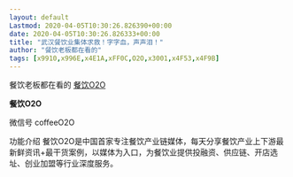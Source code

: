 ```yaml
---
layout: default
Lastmod: 2020-04-05T10:30:26.826390+00:00
date: 2020-04-05T10:30:26.826333+00:00
title: "武汉餐饮业集体求救！字字血，声声泪！"
author: "餐饮老板都在看的"
tags: [x9910,x996E,x4E1A,xFF0C,O2O,x3001,x4F53,x4F9B]
---
```


餐饮老板都在看的 [餐饮O2O](javascript:void(0);)

**餐饮O2O** 

微信号 coffeeO2O

功能介绍 餐饮O2O是中国首家专注餐饮产业链媒体，每天分享餐饮产业上下游最新鲜资讯+最干货案例，以媒体为入口，为餐饮业提供投融资、供应链、开店选址、创业加盟等行业深度服务。

